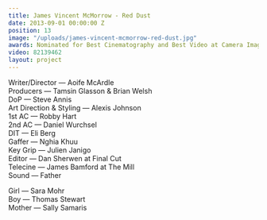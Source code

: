 ```yaml
---
title: James Vincent McMorrow - Red Dust
date: 2013-09-01 00:00:00 Z
position: 13
image: "/uploads/james-vincent-mcmorrow-red-dust.jpg"
awards: Nominated for Best Cinematography and Best Video at Camera Image 2014
video: 82139462
layout: project
---
```


Writer/Director — Aoife McArdle  
Producers — Tamsin Glasson & Brian Welsh  
DoP — Steve Annis  
Art Direction & Styling — Alexis Johnson  
1st AC — Robby Hart  
2nd AC — Daniel Wurchsel  
DIT — Eli Berg  
Gaffer — Nghia Khuu  
Key Grip — Julien Janigo  
Editor — Dan Sherwen at Final Cut  
Telecine — James Bamford at The Mill  
Sound — Father

Girl  — Sara Mohr  
Boy — Thomas Stewart  
Mother — Sally Samaris